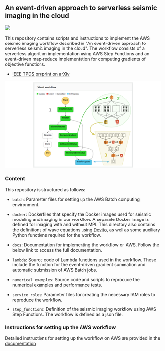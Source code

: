 ## An event-driven approach to serverless seismic imaging in the cloud

[![](https://img.shields.io/badge/docs-stable-blue.svg)](https://slimgroup.github.io/ServerlessImagingAWS/) 

This repository contains scripts and instructions to implement the AWS seismic imaging workflow described in "An event-driven approach to serverless seismic imaging in the cloud". The workflow consists of a serverless algorithm implementation using AWS Step Functions and an event-driven map-reduce implementation for computing gradients of objective functions.

 - [IEEE TPDS preprint on arXiv](https://arxiv.org/abs/1909.01279)

![](docs/figures/workflow.jpg)

### Content

This repository is structured as follows:

 - `batch`: Parameter files for setting up the AWS Batch computing environment.

 - `docker`: Dockerfiles that specify the Docker images used for seismic modeling and imaging in our workflow. A separate Docker image is defined for imaging with and without MPI. This directory also contains the definitions of wave equations using [Devito](https://github.com/opesci/devito), as well as some auxiliary Python functions required for the workflow.

 - `docs`: Documentation for implementing the workflow on AWS. Follow the below link to access the full documentation.

 - `lambda`: Source code of Lambda functions used in the workflow. These include the function for the event-driven gradient summation and automatic submission of AWS Batch jobs.

 - `numerical_examples`: Source code and scripts to reproduce the numerical examples and performance tests.

 - `service_roles`: Parameter files for creating the necessary IAM roles to reproduce the workflow.

 - `step_functions`: Definition of the seismic imaging workflow using AWS Step Functions. The workflow is defined as a json file.


### Instructions for setting up the AWS workflow

Detailed instructions for setting up the workflow on AWS are provided in the [documentation](https://slimgroup.github.io/ServerlessImagingAWS/)
